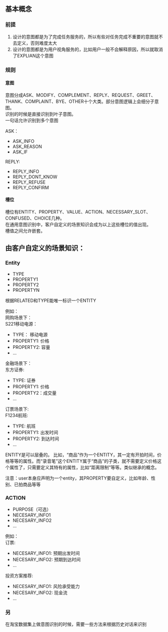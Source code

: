 ## 基本概念
### 前提
1. 设计的意图都是为了完成任务服务的，所以有些对任务完成不重要的意图就不去定义，否则难度太大
2. 设计的意图都是为用户视角服务的，比如用户一般不会解释原因，所以就取消了EXPLIAN这个意图

### 规则

#### 意图
意图分成ASK、MODIFY、COMPLEMENT、REPLY、REQUEST、GREET、THANK、COMPLAINT、BYE、OTHER十个大类。部分意图逻辑上会细分子意图。  
识别的时候是直接识别到叶子意图。   
一句话允许识别到多个意图 

ASK：  
- ASK_INFO
- ASK_REASON
- ASK_IF 

REPLY:
- REPLY_INFO
- REPLY_DONT_KNOW
- REPLY_REFUSE
- REPLY_CONFIRM

#### 槽位
槽位有ENTITY、PROPERTY、VALUE、ACTION、NECESSARY_SLOT、CONFUSED、CHOICE几种。  
在通用意图识别中，客户自定义的场景知识会成为以上这些槽位的值出现。  
槽值之间允许嵌套。

## 由客户自定义的场景知识：

### Entity  
- TYPE
- PROPERTY1
- PROPERTY2
- PROPERTYN

根据RELATED和TYPE能唯一标识一个ENTITY

例如：  
网购场景下：  
S221移动电源：
- TYPE： 移动电源
- PROPERTY1: 价格
- PROPERTY2: 容量
- ...

金融场景下：  
东方证券:
- TYPE: 证券
- PROPERTY1: 价格 
- PROPERTY2：成交量
- ...  

订票场景下:  
F1234航班:
- TYPE: 航班
- PROPERTY1: 出发时间
- PROPERTY2: 到达时间
- ...

ENTITY是可以层叠的。
比如，“商品”作为一个ENTITY，其一定有开拍时间，价格等等的属性。而“录音笔”这个ENTITY属于“商品”的子类，就不需要定义价格这个属性了，只需要定义其特有的属性，比如“距离限制”等等。类似继承的概念。

注意：user本身应声明为一个entity，其PROPERTY要自定义，比如年龄、性别、已拍商品等等

### ACTION
- PURPOSE（可选）
- NECESARY_INFO1
- NECESARY_INFO2
- ...

例如：  
订票:    
- NECESARY_INFO1: 预期出发时间
- NECESARY_INFO2: 预期到达时间
- ...

投资方案推荐:    
- NECESARY_INFO1: 风险承受能力
- NECESARY_INFO2: 现金流
- ... 


### 另
在淘宝数据集上做意图识别的时候，需要一些方法来根据历史对话来识别